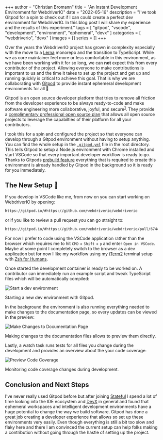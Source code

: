 +++
author = "Christian Bromann"
title = "An Instant Development Environment for WebdriverIO"
date = "2022-05-16"
description = "I've took Gitpod for a spin to check out if I can could create a perfect dev environment for WebdriverIO. In this blog post I will share my experience and the results of this experiment."
tags = [
    "gitpod",
    "vscode",
    "development",
    "environment",
    "ephemeral",
    "devx"
]
categories = [
    "webdriverio",
    "devx"
]
images = []
series = []
+++

Over the years the WebdriverIO project has grown in complexity especially with the move to a [Lerna](https://lerna.js.org/) monorepo and the transition to TypeScript. While we as core maintainer feel more or less comfortable in this environment, as we have been working with it for so long, we can __not__ expect this from every contributor of the project. Allowing everyone to make contributions is important to us and the time it takes to set up the project and get up and running quickly is critical to achieve this goal. That is why we are collaborating with [Gitpod](https://www.gitpod.io/) to provide instant ephemeral development environments for all 🙌

Gitpod is an open source developer platform that tries to remove all friction from the developer experience to be always ready-to-code and make software engineering more collaborative, joyful, and secure<sup>[1](https://www.gitpod.io/about)</sup>. They provide a [complimentary professional open source plan](https://www.gitpod.io/for/opensource) that allows all open source projects to leverage the capabilties of their platform for all your contributors.

I took this for a spin and configured the project so that everyone can develop through a Gitpod environment without having to setup anything. You can find the whole setup in the [`.gitpod.yml`](https://github.com/webdriverio/webdriverio/blob/main/.gitpod.yml) file in the root directory. This tells Gitpod to setup a Node.js environment with Chrome installed and start VSCode so that every important developer workflow is ready to go. Thanks to Gitpods [prebuild feature](https://www.gitpod.io/docs/prebuilds) everything that is required to create this environment is already handled by Gitpod in the background so it is ready for you immediately.

## The New Setup 🌟

If you develop in VSCode like me, from now on you can start working on WebdriverIO by opening:

```txt
https://gitpod.io/#https://github.com/webdriverio/webdriverio
```

or if you like to review a pull request you can go straight to:

```txt
https://gitpod.io/#https://github.com/webdriverio/webdriverio/pull/6744
```

For now I prefer to code using the VSCode application rather than the browser which requires me to hit `CMD` + `Shift` + `p` and enter `Open in VSCode`. Maybe at some point I completely switch to the browser as a dev application but for now I like my workflow using my [iTerm2](https://iterm2.com/) terminal setup with [Zsh for Humans](https://github.com/romkatv/zsh4humans).

Once started the development container is ready to be worked on. A contributor can immediately run an example script and tweak TypeScript files which will be automatically compiled:

![Start a dev environment](/images/wdio-dev-environment/start.gif 'Start a dev environment')
<aside>Starting a new dev environment with Gitpod.</aside>

In the background the environment is also running everything needed to make changes to the documentation page, so every updates can be viewed in the preview:

![Make Changes to Documentation Page](/images/wdio-dev-environment/docs-change.gif 'Make Changes to Documentation Page')
<aside>Making changes to the documentation files allows to preview them directly.</aside>

Lastly, a watch task runs tests for all files you change during the development and provides an overview about the your code coverage:

![Preview Code Coverage](/images/wdio-dev-environment/tests.gif 'Preview Code Coverage')
<aside>Monitoring code coverage changes during development.</aside>

## Conclusion and Next Steps

I've never really used Gitpod before but after joining [Stateful](https://www.stateful.com/) I spend a lot of time looking into the IDE ecosystem and [DevX](https://redmonk.com/jgovernor/2022/02/21/what-is-developer-experience-a-roundup-of-links-and-goodness/) in general and found that ephemeral workspaces and intelligent development environments have a huge potential to change the way we build software. Gitpod has done a great job creating a developer experience that allows so set up these environments very easily. Even though everything is still a bit too slow and flaky here and there I am convinced the current setup can help folks making a contribution without going through the hastle of setting up the project.

<!-- Explain experience after one week of developing through ephemeral workspaces -->

